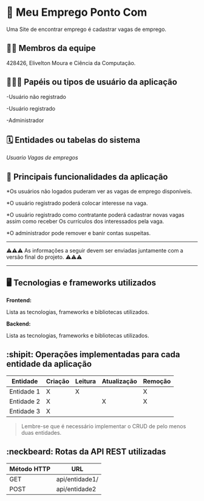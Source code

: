# :checkered_flag: Meu Emprego Ponto Com 

Uma Site de encontrar emprego é cadastrar vagas de emprego. 

## :technologist: Membros da equipe

428426, Elivelton Moura e Ciência da Computação.

## :people_holding_hands: Papéis ou tipos de usuário da aplicação

-Usuário não registrado

-Usuário registrado

-Administrador

## :spiral_calendar: Entidades ou tabelas do sistema

*Usuario*
*Vagas de empregos*

## :triangular_flag_on_post:	 Principais funcionalidades da aplicação

*Os usuários não logados puderam ver as vagas de emprego  disponíveis.

*O usuário registrado poderá colocar interesse na vaga.

*O usuário registrado como contratante poderá cadastrar novas vagas assim como receber Os currículos dos interessados pela vaga.

*O administrador pode remover e banir contas suspeitas.



----

:warning::warning::warning: As informações a seguir devem ser enviadas juntamente com a versão final do projeto. :warning::warning::warning:


----

## :desktop_computer: Tecnologias e frameworks utilizados

**Frontend:**

Lista as tecnologias, frameworks e bibliotecas utilizados.

**Backend:**

Lista as tecnologias, frameworks e bibliotecas utilizados.


## :shipit: Operações implementadas para cada entidade da aplicação


| Entidade| Criação | Leitura | Atualização | Remoção |
| --- | --- | --- | --- | --- |
| Entidade 1 | X |  X  |  | X |
| Entidade 2 | X |    |  X | X |
| Entidade 3 | X |    |  |  |

> Lembre-se que é necessário implementar o CRUD de pelo menos duas entidades.

## :neckbeard: Rotas da API REST utilizadas

| Método HTTP | URL |
| --- | --- |
| GET | api/entidade1/|
| POST | api/entidade2 |

